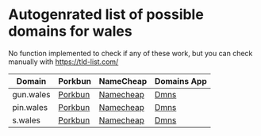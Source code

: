 # Autogenrated list of possible domains for wales

No function implemented to check if any of these work, but you can check manually with https://tld-list.com/

| Domain | Porkbun | NameCheap | Domains App |
|---|---|---|---|
| gun.wales | [Porkbun](https://porkbun.com/checkout/search?prb=e814663da1&tlds=&idnLanguage=&search=search&q=gun.wales) | [Namecheap](https://www.namecheap.com/domains/registration/results/?domain=gun.wales) | [Dmns](https://dmns.app/domains?q=gun.wales) |
| pin.wales | [Porkbun](https://porkbun.com/checkout/search?prb=e814663da1&tlds=&idnLanguage=&search=search&q=pin.wales) | [Namecheap](https://www.namecheap.com/domains/registration/results/?domain=pin.wales) | [Dmns](https://dmns.app/domains?q=pin.wales) |
| s.wales | [Porkbun](https://porkbun.com/checkout/search?prb=e814663da1&tlds=&idnLanguage=&search=search&q=s.wales) | [Namecheap](https://www.namecheap.com/domains/registration/results/?domain=s.wales) | [Dmns](https://dmns.app/domains?q=s.wales) |
